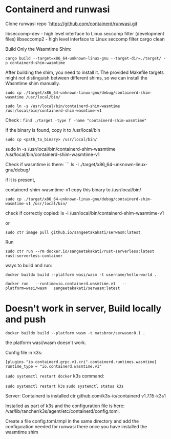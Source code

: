 # Containerd and runwasi

Clone runwasi repo
`https://github.com/containerd/runwasi.git


libseccomp-dev - high level interface to Linux seccomp filter (development files)
libseccomp2 - high level interface to Linux seccomp filter
cargo clean

Build Only the Wasmtime Shim:

``` cargo build --target=x86_64-unknown-linux-gnu --target-dir=./target/ -p containerd-shim-wasmtime ```

After building the shim, you need to install it. The provided Makefile targets might not distinguish between different shims, so we can install the Wasmtime shim manually.

```sudo cp ./target/x86_64-unknown-linux-gnu/debug/containerd-shim-wasmtime /usr/local/bin/```

```sudo ln -s /usr/local/bin/containerd-shim-wasmtime /usr/local/bin/containerd-shim-wasmtime-v1```


Check : ``` find ./target -type f -name "containerd-shim-wasmtime" ```

If the binary is found, copy it to /usr/local/bin

``` sudo cp <path_to_binary> /usr/local/bin/ ```

sudo ln -s /usr/local/bin/containerd-shim-wasmtime  /usr/local/bin/containerd-shim-wasmtime-v1

Check if wasmtime is there: ``` ls -l ./target/x86_64-unknown-linux-gnu/debug/

if it is present,

containerd-shim-wasmtime-v1
copy this binary to /usr/local/bin/

```sudo cp ./target/x86_64-unknown-linux-gnu/debug/containerd-shim-wasmtime-v1 /usr/local/bin/```

check if correctly copied:
ls -l /usr/local/bin/containerd-shim-wasmtime-v1


or

```sudo ctr image pull github.io/sangeetakakati/serwasm:latest```

Run

```sudo ctr run --rm docker.io/sangeetakakati/rust-serverless:latest rust-serverless-container```


ways to build and run:

```docker buildx build --platform wasi/wasm -t username/hello-world .```


```docker run   --runtime=io.containerd.wasmtime.v1   --platform=wasi/wasm   sangeetakakati/serwasm:latest```



# Doesn't work in server, Build locally and push 

```docker buildx build --platform wasm -t matsbror/serwasm:0.1 .```

 the platform wasi/wasm doesn't work. 

Config file in k3s:

```[plugins."io.containerd.grpc.v1.cri".containerd.runtimes.wasmtime]```
  ```runtime_type = "io.containerd.wasmtime.v1"```

```sudo systemctl restart docker```
  k3s command:

```sudo systemctl restart k3s```
```sudo systemctl status k3s```

Server:
Containerd is installed ctr github.com/k3s-io/containerd v1.7.15-k3s1

Installed as part of k3s and the configuration file is here: /var/lib/rancher/k3s/agent/etc/containerd/config.toml.

Create a file config.toml.tmpl in the same directory and add the configuration needed for runwasi there once you have installed the wasmtime shim
 

